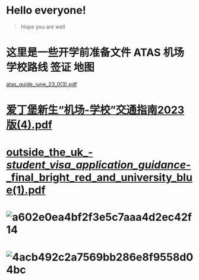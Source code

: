 # Hello everyone!
>Hope you are well
# 这里是一些开学前准备文件 ATAS 机场学校路线 签证 地图
[atas_guide_june_23_0(3).pdf](https://github.com/Ed24FallPhder/Ed24FallPher.github.io/files/14739612/atas_guide_june_23_0.3.pdf) 
# [爱丁堡新生“机场-学校”交通指南2023版(4).pdf](https://github.com/Ed24FallPhder/Ed24FallPher.github.io/files/14739615/-.2023.4.pdf) 
# [outside_the_uk_-_student_visa_application_guidance_-_final_bright_red_and_university_blue(1).pdf](https://github.com/Ed24FallPhder/Ed24FallPher.github.io/files/14739617/outside_the_uk_-_student_visa_application_guidance_-_final_bright_red_and_university_blue.1.pdf) 
# ![a602e0ea4bf2f3e5c7aaa4d2ec42f14](https://github.com/Ed24FallPhder/Ed24FallPher.github.io/assets/164845628/63ff4fb5-6052-415c-b0ae-e8526df166ef) 
# ![4acb492c2a7569bb286e8f9558d04bc](https://github.com/Ed24FallPhder/Ed24FallPher.github.io/assets/164845628/e47ec499-ebfb-4832-b54b-201f8dc18cd0)
